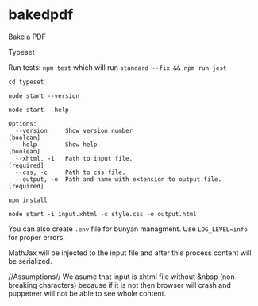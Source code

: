 # bakedpdf
Bake a PDF


Typeset

Run tests:
`npm test` which will run `standard --fix && npm run jest`

`cd typeset`

`node start --version`

`node start --help`
```
Options:
  --version     Show version number                                    [boolean]
  --help        Show help                                              [boolean]
  --xhtml, -i   Path to input file.                                   [required]
  --css, -c     Path to css file.
  --output, -o  Path and name with extension to output file.          [required]
```

`npm install`

`node start -i input.xhtml -c style.css -o output.html`

You can also create `.env` file for bunyan managment. Use `LOG_LEVEL=info` for proper errors.

MathJax will be injected to the input file and after this process content will be serialized.

//Assumptions//
We asume that input is xhtml file without &nbsp (non-breaking characters) because if it is not then browser will crash and puppeteer will not be able to see whole content.

